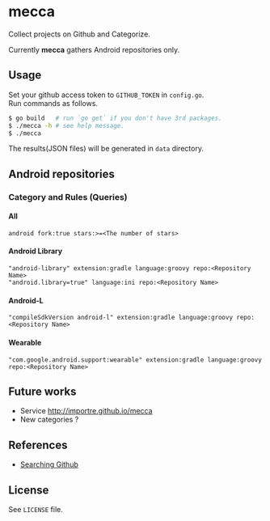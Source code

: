 mecca
=====

Collect projects on Github and Categorize.

Currently **mecca** gathers Android repositories only.


Usage
-----

Set your github access token to `GITHUB_TOKEN` in `config.go`.  
Run commands as follows.

```sh
$ go build   # run `go get` if you don't have 3rd packages.
$ ./mecca -h # see help message.
$ ./mecca
```

The results(JSON files) will be generated in `data` directory.


Android repositories
--------------------

### Category and Rules (Queries)

#### All
```
android fork:true stars:>=<The number of stars>
```

#### Android Library
```
"android-library" extension:gradle language:groovy repo:<Repository Name>
"android.library=true" language:ini repo:<Repository Name>
```

#### Android-L
```
"compileSdkVersion android-l" extension:gradle language:groovy repo:<Repository Name>
```

#### Wearable
```
"com.google.android.support:wearable" extension:gradle language:groovy repo:<Repository Name>
```


Future works
------------

- Service http://importre.github.io/mecca
- New categories ?


References
----------

- [Searching Github][Searching Github]


License
-------

See `LICENSE` file.

[Searching Github]: https://help.github.com/articles/searching-github
